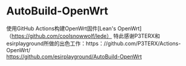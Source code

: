 # AutoBuild-OpenWrt

使用GitHub Actions构建OpenWrt固件[Lean's OpenWrt]（https://github.com/coolsnowwolf/lede）
特此感谢P3TERX和esirplayground所做的出色工作：https：//github.com/P3TERX/Actions-OpenWrt/
                                            https://github.com/esirplayground/AutoBuild-OpenWrt
